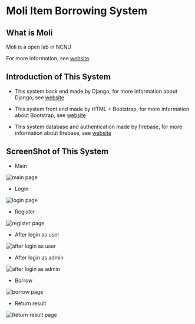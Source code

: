 # Moli Item Borrowing System

## What is Moli

Moli is a open lab in NCNU

For more information, see [website](https://moli.rocks)

## Introduction of This System

- This system back end made by Django, for more information about Django, see [website](https://www.djangoproject.com/)

- This system front end made by HTML + Bootstrap, for more information about Bootstrap, see [website](https://getbootstrap.com/)

- This system database and authentication made by firebase, for more information about firebase, see [website](https://firebase.google.com/)

## ScreenShot of This System

- Main

![main page](https://i.imgur.com/9xIrFjq.png)

- Login

![login page](https://i.imgur.com/TYdEsYd.png)

- Register

![register page](https://i.imgur.com/JgEuuZa.png)

- After login as user

![after login as user](https://i.imgur.com/vZrn5o6.png)

- After login as admin

![after login as admin](https://i.imgur.com/ih0mzmf.png)

- Borrow

![borrow page](https://i.imgur.com/FGBoeCK.png)

- Return result

![Return result page](https://i.imgur.com/mSqqUcd.png)
